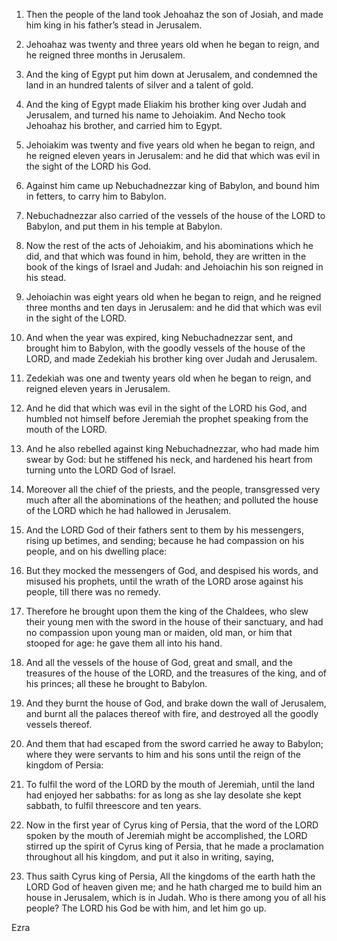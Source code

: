 1. Then the people of the land took Jehoahaz the son of Josiah, and
made him king in his father’s stead in Jerusalem.

2. Jehoahaz was twenty and three years old when he began to reign,
and he reigned three months in Jerusalem.

3. And the king of Egypt put him down at Jerusalem, and condemned
the land in an hundred talents of silver and a talent of gold.

4. And the king of Egypt made Eliakim his brother king over Judah
and Jerusalem, and turned his name to Jehoiakim. And Necho took
Jehoahaz his brother, and carried him to Egypt.

5. Jehoiakim was twenty and five years old when he began to reign,
and he reigned eleven years in Jerusalem: and he did that which was
evil in the sight of the LORD his God.

6. Against him came up Nebuchadnezzar king of Babylon, and bound him
in fetters, to carry him to Babylon.

7. Nebuchadnezzar also carried of the vessels of the house of the
LORD to Babylon, and put them in his temple at Babylon.

8. Now the rest of the acts of Jehoiakim, and his abominations which
he did, and that which was found in him, behold, they are written in
the book of the kings of Israel and Judah: and Jehoiachin his son
reigned in his stead.

9. Jehoiachin was eight years old when he began to reign, and he
reigned three months and ten days in Jerusalem: and he did that which
was evil in the sight of the LORD.

10. And when the year was expired, king Nebuchadnezzar sent, and
brought him to Babylon, with the goodly vessels of the house of the
LORD, and made Zedekiah his brother king over Judah and Jerusalem.

11. Zedekiah was one and twenty years old when he began to reign,
and reigned eleven years in Jerusalem.

12. And he did that which was evil in the sight of the LORD his God,
and humbled not himself before Jeremiah the prophet speaking from the
mouth of the LORD.

13. And he also rebelled against king Nebuchadnezzar, who had made
him swear by God: but he stiffened his neck, and hardened his heart
from turning unto the LORD God of Israel.

14. Moreover all the chief of the priests, and the people,
transgressed very much after all the abominations of the heathen; and
polluted the house of the LORD which he had hallowed in Jerusalem.

15. And the LORD God of their fathers sent to them by his
messengers, rising up betimes, and sending; because he had compassion
on his people, and on his dwelling place:

16. But they mocked the
messengers of God, and despised his words, and misused his prophets,
until the wrath of the LORD arose against his people, till there was
no remedy.

17. Therefore he brought upon them the king of the Chaldees, who
slew their young men with the sword in the house of their sanctuary,
and had no compassion upon young man or maiden, old man, or him that
stooped for age: he gave them all into his hand.

18. And all the vessels of the house of God, great and small, and
the treasures of the house of the LORD, and the treasures of the king,
and of his princes; all these he brought to Babylon.

19. And they burnt the house of God, and brake down the wall of
Jerusalem, and burnt all the palaces thereof with fire, and destroyed
all the goodly vessels thereof.

20. And them that had escaped from the sword carried he away to
Babylon; where they were servants to him and his sons until the reign
of the kingdom of Persia:

21. To fulfil the word of the LORD by the
mouth of Jeremiah, until the land had enjoyed her sabbaths: for as
long as she lay desolate she kept sabbath, to fulfil threescore and
ten years.

22. Now in the first year of Cyrus king of Persia, that the word of
the LORD spoken by the mouth of Jeremiah might be accomplished, the
LORD stirred up the spirit of Cyrus king of Persia, that he made a
proclamation throughout all his kingdom, and put it also in writing,
saying,

23. Thus saith Cyrus king of Persia, All the kingdoms of the
earth hath the LORD God of heaven given me; and he hath charged me to
build him an house in Jerusalem, which is in Judah. Who is there among
you of all his people? The LORD his God be with him, and let him go up.




Ezra
